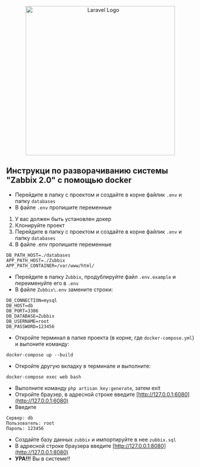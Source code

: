<p align="center"><img src="https://raw.githubusercontent.com/laravel/art/master/logo-lockup/5%20SVG/2%20CMYK/1%20Full%20Color/laravel-logolockup-cmyk-red.svg" width="400" alt="Laravel Logo"></p>

## Инструкци по разворачиванию системы "Zabbix 2.0" с помощью docker

* Перейдите в папку с проектом и создайте в корне файлик `.env` и папку `databases`
* В файле `.env`  пропишите переменные
  
1. У вас должен быть установлен докер
2. Клонируйте проект
3. Перейдите в папку с проектом и создайте в корне файлик `.env` и папку `databases`
4. В файле .env  пропишите переменные
```
DB_PATH_HOST=./databases
APP_PATH_HOST=./Zubbix
APP_PATH_CONTAINER=/var/www/html/
```
* Перейдите в папку `Zubbix`, продублируйте файл `.env.example` и переименуйте его в `.env`
* В файле `Zubbix\.env` замените строки:
```
DB_CONNECTION=mysql
DB_HOST=db
DB_PORT=3306
DB_DATABASE=Zubbix
DB_USERNAME=root
DB_PASSWORD=123456
```
* Откройте терминал в папке проекта (в корне, где `docker-compose.yml`) и выпоните команду:
```
docker-compose up --build
```
* Откройте другую вкладку в терминале и выполните:
```
docker-compose exec web bash
```
* Выполните команду ``` php artisan key:generate ```, затем exit
* Откройте браузер, в адресной строке введите [http://127.0.0.1:6080](http://127.0.0.1:6080)
* Введите 
```
Сервер: db
Пользователь: root
Пароль: 123456
```
* Создайте базу данных `zubbix` и импортируйте в нее `zubbix.sql`
* В адресной строке браузера введите [http://127.0.0.1:8080](http://127.0.0.1:8080)
* **УРА!!!** Вы в системе!!
